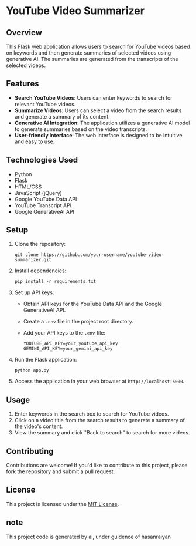 
# YouTube Video Summarizer

## Overview

This Flask web application allows users to search for YouTube videos based on keywords and then generate summaries of selected videos using generative AI. The summaries are generated from the transcripts of the selected videos.

## Features

- **Search YouTube Videos**: Users can enter keywords to search for relevant YouTube videos.
- **Summarize Videos**: Users can select a video from the search results and generate a summary of its content.
- **Generative AI Integration**: The application utilizes a generative AI model to generate summaries based on the video transcripts.
- **User-friendly Interface**: The web interface is designed to be intuitive and easy to use.

## Technologies Used

- Python
- Flask
- HTML/CSS
- JavaScript (jQuery)
- Google YouTube Data API
- YouTube Transcript API
- Google GenerativeAI API

## Setup

1. Clone the repository:

   ```
   git clone https://github.com/your-username/youtube-video-summarizer.git
   ```

2. Install dependencies:

   ```
   pip install -r requirements.txt
   ```

3. Set up API keys:

   - Obtain API keys for the YouTube Data API and the Google GenerativeAI API.
   - Create a `.env` file in the project root directory.
   - Add your API keys to the `.env` file:

     ```
     YOUTUBE_API_KEY=your_youtube_api_key
     GEMINI_API_KEY=your_gemini_api_key
     ```

4. Run the Flask application:

   ```
   python app.py
   ```

5. Access the application in your web browser at `http://localhost:5000`.

## Usage

1. Enter keywords in the search box to search for YouTube videos.
2. Click on a video title from the search results to generate a summary of the video's content.
3. View the summary and click "Back to search" to search for more videos.

## Contributing

Contributions are welcome! If you'd like to contribute to this project, please fork the repository and submit a pull request.

## License

This project is licensed under the [MIT License](LICENSE).


## note

This project code is generated by ai, under guidence of hasanraiyan
